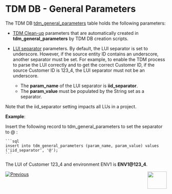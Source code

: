 # TDM DB - General Parameters

The TDM DB  [tdm_general_parameters](/articles/TDM/tdm_architecture/02_tdm_database.md#tdm_general_parameters) table holds the following parameters:

- [TDM Clean-up](/articles/TDM/tdm_architecture/06_tdmdb_cleanup_process.md) parameters that are automatically created in **tdm_general_parameters** by TDM DB creation scripts.

- [LUI separator](/articles/TDM/tdm_implementation/01_tdm_set_instance_per_env_and_version.md#tdm-separator) parameters. By default, the LUI separator is set to underscore. However, if the source entity ID contains an underscore, another separator must be set. For example, to enable the TDM process to parse the LUI correctly and to get the correct Customer ID, if the source Customer ID is 123_4, the LUI separator must not be an underscore.
  - The **param_name** of the LUI separator is **iid_separator**.  
  - The **param_value** must be populated by the String set as a separator.  

Note that the iid_separator setting impacts all LUs in a project.

  

  **Example**:

Insert the following record to tdm_general_parameters to set the separator to @ : 

    ```sql
    insert into tdm_general_parameters (param_name, param_value) values ('iid_separator', '@');
    ```
The LUI of Customer 123_4 and environment ENV1 is **ENV1@123_4**.



[![Previous](/articles/images/Previous.png)](01_tdm_gui_configuration.md)[<img align="right" width="60" height="54" src="/articles/images/Next.png">](03_tdm_fabric_credentials.md)
